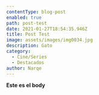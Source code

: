 ```yaml
---
contentType: blog-post
enabled: true
path: post-test
date: 2021-01-27T18:54:35.946Z
title: Post Test
image: assets/images/img0034.jpg
description: Gato
category:
  - Cine/Series
  - Destacados
author: Narqe
---
```

**Este es el body**